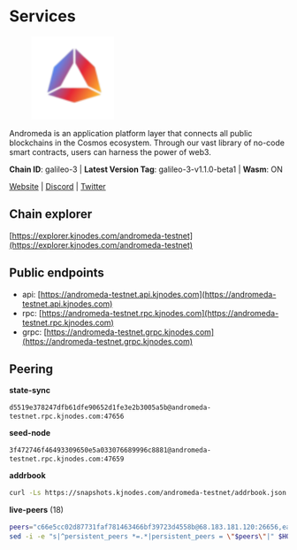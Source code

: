 # Services

<figure><img src="https://raw.githubusercontent.com/kj89/cosmos-images/main/logos/andromeda.png" width="150" alt=""><figcaption></figcaption></figure>

Andromeda is an application platform layer that connects all  public blockchains in the Cosmos ecosystem. Through our vast  library of no-code smart contracts, users can harness the power of web3.

**Chain ID**: galileo-3 | **Latest Version Tag**: galileo-3-v1.1.0-beta1 | **Wasm**: ON

[Website](https://www.andromedaprotocol.io) | [Discord](https://discord.gg/wzM3kSN3sE) | [Twitter](https://twitter.com/andromedaprot)




## Chain explorer
[https://explorer.kjnodes.com/andromeda-testnet](https://explorer.kjnodes.com/andromeda-testnet)

## Public endpoints

* api: [https://andromeda-testnet.api.kjnodes.com](https://andromeda-testnet.api.kjnodes.com)
* rpc: [https://andromeda-testnet.rpc.kjnodes.com](https://andromeda-testnet.rpc.kjnodes.com)
* grpc: [https://andromeda-testnet.grpc.kjnodes.com](https://andromeda-testnet.grpc.kjnodes.com)

## Peering

**state-sync**

```text
d5519e378247dfb61dfe90652d1fe3e2b3005a5b@andromeda-testnet.rpc.kjnodes.com:47656
```

**seed-node**

```text
3f472746f46493309650e5a033076689996c8881@andromeda-testnet.rpc.kjnodes.com:47659
```

**addrbook**
```bash
curl -Ls https://snapshots.kjnodes.com/andromeda-testnet/addrbook.json > $HOME/.andromedad/config/addrbook.json
```

**live-peers** (18)
```bash
peers="c66e5cc02d87731faf781463466bf39723d4558b@68.183.181.120:26656,ea0c590882f4fa490a4563e364d341e078ad138e@94.131.105.228:26656,d5519e378247dfb61dfe90652d1fe3e2b3005a5b@65.109.68.190:47656,99cebda3a65a35b9a6a8bef774c8b92c1e548aa5@65.108.226.26:36656,03603fb96ded3aabe7451efad31fb8d0c523a0ee@146.19.75.97:26656,093a6c911937d6d870780003c2b0a39c050d9d85@194.31.109.199:26656,3f9594221efe3e9cd4d0de31f71993fc0f12bf01@65.21.245.252:26656,bb81a52f86a5332e447373796f8a0b99f195816d@5.78.67.243:26656,4d4ef8f6ff2f1ac8ba5e102e858f6ecbd0d3dda1@31.220.84.3:26656,72bba2142c9cada7e4b8e861fb79e8a66e345d99@95.217.236.79:50656,3b998a882d8d9bcb2869eef988af86254e0e9602@89.116.29.20:26656,704e605f9bd65912d8c65a58f955601c31188548@65.21.203.204:19656,443a51f595c9ca16273ca6146db1375e4223a91f@172.93.110.154:26656,e5a2bcbcea7d3b2ea7d7feb75da1c115125b665f@65.109.112.178:31656,00cedd85b1f6a2c859a8c6116b9578e1cc2623c6@51.222.44.116:30656,2e6164a7c45c1840494af5db9bc54aacc39a065e@85.239.233.241:26656,7ff2aaa5c49a0907e52689cc90fa416ec70e06a4@185.245.182.152:30656,20248068f368f5d1eda74646d2bfd1fcdaffb3e1@89.58.59.75:60656"
sed -i -e "s|^persistent_peers *=.*|persistent_peers = \"$peers\"|" $HOME/.andromedad/config/config.toml
```
